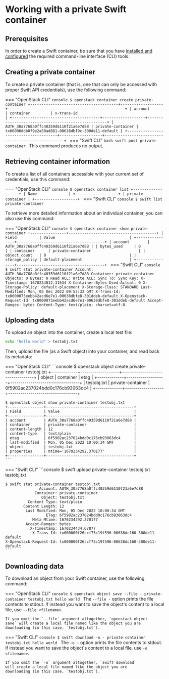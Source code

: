 # Working with a private Swift container

## Prerequisites

In order to create a Swift container, be sure that you have
[installed and configured](../) the required command-line interface
(CLI) tools.


## Creating a private container

To create a private container (that is, one that can only be accessed
with proper Swift API credentials), use the following command:

=== "OpenStack CLI"
    ```console
    $ openstack container create private-container
    +---------------------------------------+-------------------+----------------------------------------------------+
    | account                               | container         | x-trans-id                                         |
    +---------------------------------------+-------------------+----------------------------------------------------+
    | AUTH_30a7768a0ffc40359d6110f21a6e7d88 | private-container | tx00000ddb0f9e2a50ad881-00638dbf9c-300de11-default |
    +---------------------------------------+-------------------+----------------------------------------------------+
    ```
=== "Swift CLI"
    ```bash
    swift post private-container
    ```
    This command produces no output.


## Retrieving container information

To create a list of all containers accessible with your current set of
credentials, use this command:

=== "OpenStack CLI"
    ```console
    $ openstack container list
    +-------------------+
    | Name              |
    +-------------------+
    | private-container |
    +-------------------+
    ```
=== "Swift CLI"
    ```console
    $ swift list
    private-container
    ```

To retrieve more detailed information about an individual container,
you can also use this command:

=== "OpenStack CLI"
    ```console
    $ openstack container show private-container
    +----------------+---------------------------------------+
    | Field          | Value                                 |
    +----------------+---------------------------------------+
    | account        | AUTH_30a7768a0ffc40359d6110f21a6e7d88 |
    | bytes_used     | 0                                     |
    | container      | private-container                     |
    | object_count   | 0                                     |
    | storage_policy | default-placement                     |
    +----------------+---------------------------------------+
    ```
=== "Swift CLI"
    ```console
    $ swift stat private-container
                          Account: AUTH_30a7768a0ffc40359d6110f21a6e7d88
                        Container: private-container
                          Objects: 0
                            Bytes: 0
                         Read ACL:
                        Write ACL:
                          Sync To:
                         Sync Key:
                      X-Timestamp: 1670234012.31534
    X-Container-Bytes-Used-Actual: 0
                 X-Storage-Policy: default-placement
                  X-Storage-Class: STANDARD
                    Last-Modified: Mon, 05 Dec 2022 09:53:32 GMT
                       X-Trans-Id: tx0000073eebb42acd6e7e1-00638dbfe8-301ddeb-default
           X-Openstack-Request-Id: tx0000073eebb42acd6e7e1-00638dbfe8-301ddeb-default
                    Accept-Ranges: bytes
                     Content-Type: text/plain; charset=utf-8
    ```

## Uploading data

To upload an object into the container, create a local test file:

```bash
echo "hello world" > testobj.txt
```

Then, upload the file (as a Swift object) into your container, and
read back its metadata:

=== "OpenStack CLI"
    ```console
    $ openstack object create private-container testobj.txt
    +-------------+-------------------+----------------------------------+
    | object      | container         | etag                             |
    +-------------+-------------------+----------------------------------+
    | testobj.txt | private-container | 6f5902ac237024bdd0c176cb93063dc4 |
    +-------------+-------------------+----------------------------------+

    $ openstack object show private-container testobj.txt
    +----------------+---------------------------------------+
    | Field          | Value                                 |
    +----------------+---------------------------------------+
    | account        | AUTH_30a7768a0ffc40359d6110f21a6e7d88 |
    | container      | private-container                     |
    | content-length | 12                                    |
    | content-type   | text/plain                            |
    | etag           | 6f5902ac237024bdd0c176cb93063dc4      |
    | last-modified  | Mon, 05 Dec 2022 10:00:34 GMT         |
    | object         | testobj.txt                           |
    | properties     | mtime='1670234292.370177'             |
    +----------------+---------------------------------------+
    ```
=== "Swift CLI"
    ```console
    $ swift upload private-container testobj.txt
    testobj.txt

    $ swift stat private-container testobj.txt
                   Account: AUTH_30a7768a0ffc40359d6110f21a6e7d88
                 Container: private-container
                    Object: testobj.txt
              Content Type: text/plain
            Content Length: 12
             Last Modified: Mon, 05 Dec 2022 10:00:34 GMT
                      ETag: 6f5902ac237024bdd0c176cb93063dc4
                Meta Mtime: 1670234292.370177
             Accept-Ranges: bytes
               X-Timestamp: 1670234434.67877
                X-Trans-Id: tx000000f26ccf73c19f596-00638dc160-300de11-default
    X-Openstack-Request-Id: tx000000f26ccf73c19f596-00638dc160-300de11-default
    ```

## Downloading data

To download an object from your Swift container, use the following
command:

=== "OpenStack CLI"
    ```console
    $ openstack object save --file - private-container testobj.txt
    hello world
    ```
    The `--file -` option prints the file contents to stdout. If
    instead you want to save the object's content to a local file,
    use `--file <filename>`.

    If you omit the `--file` argument altogether, `openstack object
    save` will create a local file named like the object you are
    downloading (in this case, `testobj.txt`).
=== "Swift CLI"
    ```console
    $ swift download -o - private-container testobj.txt
    hello world
    ```
    The `-o -` option prints the file contents to stdout. If
    instead you want to save the object's content to a local file,
    use `-o <filename>`.

    If you omit the `-o` argument altogether, `swift download`
    will create a local file named like the object you are
    downloading (in this case, `testobj.txt`).

